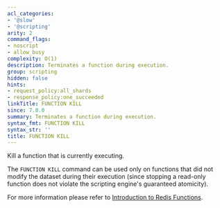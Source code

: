 ```yaml
---
acl_categories:
- '@slow'
- '@scripting'
arity: 2
command_flags:
- noscript
- allow_busy
complexity: O(1)
description: Terminates a function during execution.
group: scripting
hidden: false
hints:
- request_policy:all_shards
- response_policy:one_succeeded
linkTitle: FUNCTION KILL
since: 7.0.0
summary: Terminates a function during execution.
syntax_fmt: FUNCTION KILL
syntax_str: ''
title: FUNCTION KILL
---
```

Kill a function that is currently executing.


The `FUNCTION KILL` command can be used only on functions that did not modify the dataset during their execution (since stopping a read-only function does not violate the scripting engine's guaranteed atomicity).

For more information please refer to [Introduction to Redis Functions](/topics/functions-intro).

